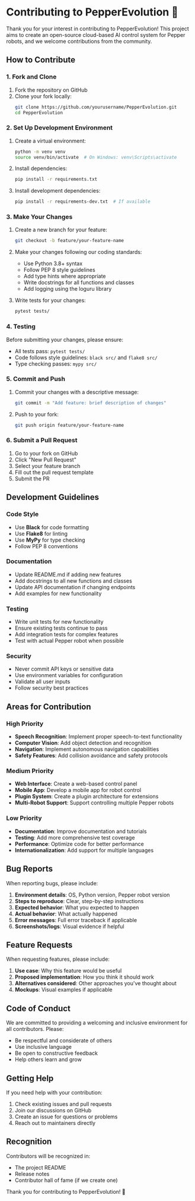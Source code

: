 # Contributing to PepperEvolution 🤖

Thank you for your interest in contributing to PepperEvolution! This project aims to create an open-source cloud-based AI control system for Pepper robots, and we welcome contributions from the community.

## How to Contribute

### 1. Fork and Clone

1. Fork the repository on GitHub
2. Clone your fork locally:
   ```bash
   git clone https://github.com/yourusername/PepperEvolution.git
   cd PepperEvolution
   ```

### 2. Set Up Development Environment

1. Create a virtual environment:
   ```bash
   python -m venv venv
   source venv/bin/activate  # On Windows: venv\Scripts\activate
   ```

2. Install dependencies:
   ```bash
   pip install -r requirements.txt
   ```

3. Install development dependencies:
   ```bash
   pip install -r requirements-dev.txt  # If available
   ```

### 3. Make Your Changes

1. Create a new branch for your feature:
   ```bash
   git checkout -b feature/your-feature-name
   ```

2. Make your changes following our coding standards:
   - Use Python 3.8+ syntax
   - Follow PEP 8 style guidelines
   - Add type hints where appropriate
   - Write docstrings for all functions and classes
   - Add logging using the loguru library

3. Write tests for your changes:
   ```bash
   pytest tests/
   ```

### 4. Testing

Before submitting your changes, please ensure:

- All tests pass: `pytest tests/`
- Code follows style guidelines: `black src/` and `flake8 src/`
- Type checking passes: `mypy src/`

### 5. Commit and Push

1. Commit your changes with a descriptive message:
   ```bash
   git commit -m "Add feature: brief description of changes"
   ```

2. Push to your fork:
   ```bash
   git push origin feature/your-feature-name
   ```

### 6. Submit a Pull Request

1. Go to your fork on GitHub
2. Click "New Pull Request"
3. Select your feature branch
4. Fill out the pull request template
5. Submit the PR

## Development Guidelines

### Code Style

- Use **Black** for code formatting
- Use **Flake8** for linting
- Use **MyPy** for type checking
- Follow PEP 8 conventions

### Documentation

- Update README.md if adding new features
- Add docstrings to all new functions and classes
- Update API documentation if changing endpoints
- Add examples for new functionality

### Testing

- Write unit tests for new functionality
- Ensure existing tests continue to pass
- Add integration tests for complex features
- Test with actual Pepper robot when possible

### Security

- Never commit API keys or sensitive data
- Use environment variables for configuration
- Validate all user inputs
- Follow security best practices

## Areas for Contribution

### High Priority

- **Speech Recognition**: Implement proper speech-to-text functionality
- **Computer Vision**: Add object detection and recognition
- **Navigation**: Implement autonomous navigation capabilities
- **Safety Features**: Add collision avoidance and safety protocols

### Medium Priority

- **Web Interface**: Create a web-based control panel
- **Mobile App**: Develop a mobile app for robot control
- **Plugin System**: Create a plugin architecture for extensions
- **Multi-Robot Support**: Support controlling multiple Pepper robots

### Low Priority

- **Documentation**: Improve documentation and tutorials
- **Testing**: Add more comprehensive test coverage
- **Performance**: Optimize code for better performance
- **Internationalization**: Add support for multiple languages

## Bug Reports

When reporting bugs, please include:

1. **Environment details**: OS, Python version, Pepper robot version
2. **Steps to reproduce**: Clear, step-by-step instructions
3. **Expected behavior**: What you expected to happen
4. **Actual behavior**: What actually happened
5. **Error messages**: Full error traceback if applicable
6. **Screenshots/logs**: Visual evidence if helpful

## Feature Requests

When requesting features, please include:

1. **Use case**: Why this feature would be useful
2. **Proposed implementation**: How you think it should work
3. **Alternatives considered**: Other approaches you've thought about
4. **Mockups**: Visual examples if applicable

## Code of Conduct

We are committed to providing a welcoming and inclusive environment for all contributors. Please:

- Be respectful and considerate of others
- Use inclusive language
- Be open to constructive feedback
- Help others learn and grow

## Getting Help

If you need help with your contribution:

1. Check existing issues and pull requests
2. Join our discussions on GitHub
3. Create an issue for questions or problems
4. Reach out to maintainers directly

## Recognition

Contributors will be recognized in:

- The project README
- Release notes
- Contributor hall of fame (if we create one)

Thank you for contributing to PepperEvolution! 🚀
